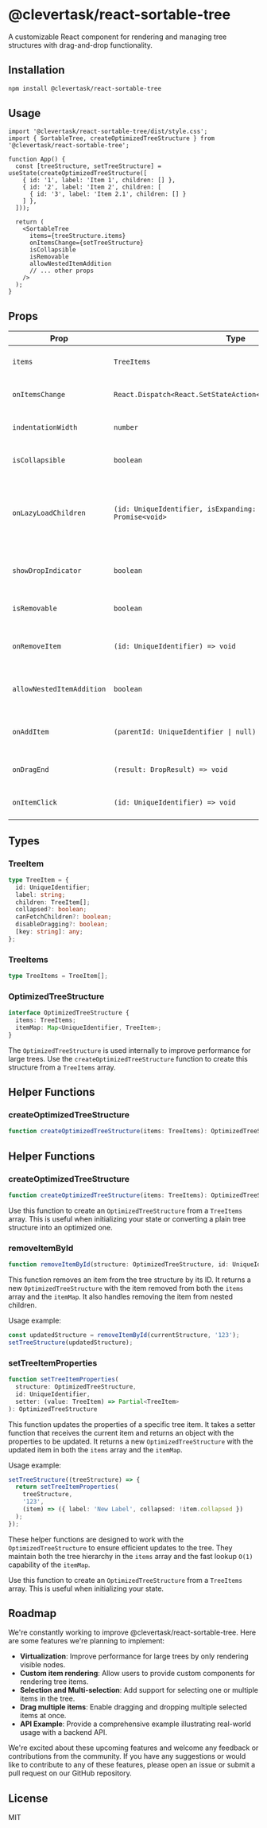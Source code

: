 # @clevertask/react-sortable-tree

A customizable React component for rendering and managing tree structures with drag-and-drop functionality.

## Installation

```bash
npm install @clevertask/react-sortable-tree
```

## Usage

```tsx
import '@clevertask/react-sortable-tree/dist/style.css';
import { SortableTree, createOptimizedTreeStructure } from '@clevertask/react-sortable-tree';

function App() {
  const [treeStructure, setTreeStructure] = useState(createOptimizedTreeStructure([
    { id: '1', label: 'Item 1', children: [] },
    { id: '2', label: 'Item 2', children: [
      { id: '3', label: 'Item 2.1', children: [] }
    ] },
  ]));

  return (
    <SortableTree
      items={treeStructure.items}
      onItemsChange={setTreeStructure}
      isCollapsible
      isRemovable
      allowNestedItemAddition
      // ... other props
    />
  );
}
```

## Props

| Prop | Type | Default | Description |
|------|------|---------|-------------|
| `items` | `TreeItems` | Required | The array of tree items to be rendered. |
| `onItemsChange` | `React.Dispatch<React.SetStateAction<OptimizedTreeStructure>>` | Required | Callback function called when the tree structure changes. |
| `indentationWidth` | `number` | `undefined` | The indentation width for children elements. |
| `isCollapsible` | `boolean` | `false` | Determines if tree items can be collapsed/expanded. |
| `onLazyLoadChildren` | `(id: UniqueIdentifier, isExpanding: boolean) => Promise<void>` | `undefined` | Callback for lazy loading child items when a parent is expanded. Useful for getting child items from an API endpoint |
| `showDropIndicator` | `boolean` | `false` | Determines if a drop indicator should be shown when dragging items. |
| `isRemovable` | `boolean` | `false` | Determines if items can be removed from the tree. |
| `onRemoveItem` | `(id: UniqueIdentifier) => void` | `undefined` | Callback function called when an item is removed from the tree. |
| `allowNestedItemAddition` | `boolean` | `false` | Determines if new items can be added as children to existing items. |
| `onAddItem` | `(parentId: UniqueIdentifier \| null) => void` | `undefined` | Callback function called when a new item is added to the tree. |
| `onDragEnd` | `(result: DropResult) => void` | `undefined` | Callback function called when a drag operation ends. |
| `onItemClick` | `(id: UniqueIdentifier) => void` | `undefined` | Callback function called when an item in the tree is clicked. |

## Types

### TreeItem

```typescript
type TreeItem = {
  id: UniqueIdentifier;
  label: string;
  children: TreeItem[];
  collapsed?: boolean;
  canFetchChildren?: boolean;
  disableDragging?: boolean;
  [key: string]: any;
};
```

### TreeItems

```typescript
type TreeItems = TreeItem[];
```

### OptimizedTreeStructure

```typescript
interface OptimizedTreeStructure {
  items: TreeItems;
  itemMap: Map<UniqueIdentifier, TreeItem>;
}
```

The `OptimizedTreeStructure` is used internally to improve performance for large trees. Use the `createOptimizedTreeStructure` function to create this structure from a `TreeItems` array.

## Helper Functions

### createOptimizedTreeStructure

```typescript
function createOptimizedTreeStructure(items: TreeItems): OptimizedTreeStructure
```

## Helper Functions

### createOptimizedTreeStructure

```typescript
function createOptimizedTreeStructure(items: TreeItems): OptimizedTreeStructure
```

Use this function to create an `OptimizedTreeStructure` from a `TreeItems` array. This is useful when initializing your state or converting a plain tree structure into an optimized one.

### removeItemById

```typescript
function removeItemById(structure: OptimizedTreeStructure, id: UniqueIdentifier): OptimizedTreeStructure
```

This function removes an item from the tree structure by its ID. It returns a new `OptimizedTreeStructure` with the item removed from both the `items` array and the `itemMap`. It also handles removing the item from nested children.

Usage example:
```typescript
const updatedStructure = removeItemById(currentStructure, '123');
setTreeStructure(updatedStructure);
```

### setTreeItemProperties

```typescript
function setTreeItemProperties(
  structure: OptimizedTreeStructure,
  id: UniqueIdentifier,
  setter: (value: TreeItem) => Partial<TreeItem>
): OptimizedTreeStructure
```

This function updates the properties of a specific tree item. It takes a setter function that receives the current item and returns an object with the properties to be updated. It returns a new `OptimizedTreeStructure` with the updated item in both the `items` array and the `itemMap`.

Usage example:
```typescript
setTreeStructure((treeStructure) => {
  return setTreeItemProperties(
    treeStructure,
    '123',
    (item) => ({ label: 'New Label', collapsed: !item.collapsed })
  );
});
```

These helper functions are designed to work with the `OptimizedTreeStructure` to ensure efficient updates to the tree. They maintain both the tree hierarchy in the `items` array and the fast lookup `O(1)` capability of the `itemMap`.

Use this function to create an `OptimizedTreeStructure` from a `TreeItems` array. This is useful when initializing your state.

## Roadmap

We're constantly working to improve @clevertask/react-sortable-tree. Here are some features we're planning to implement:

- **Virtualization**: Improve performance for large trees by only rendering visible nodes.
- **Custom item rendering**: Allow users to provide custom components for rendering tree items.
- **Selection and Multi-selection**: Add support for selecting one or multiple items in the tree.
- **Drag multiple items**: Enable dragging and dropping multiple selected items at once.
- **API Example**: Provide a comprehensive example illustrating real-world usage with a backend API.

We're excited about these upcoming features and welcome any feedback or contributions from the community. If you have any suggestions or would like to contribute to any of these features, please open an issue or submit a pull request on our GitHub repository.

## License

MIT
